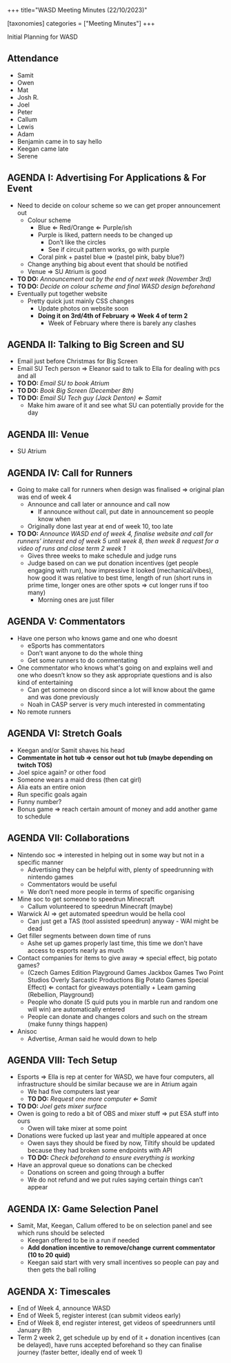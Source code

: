 +++
title="WASD Meeting Minutes (22/10/2023)"

[taxonomies]
categories = ["Meeting Minutes"]
+++

Initial Planning for WASD

<!-- more -->

## Attendance
- Samit
- Owen
- Mat
- Josh R.
- Joel
- Peter
- Callum
- Lewis
- Adam
- Benjamin came in to say hello
- Keegan came late
- Serene

## AGENDA I: Advertising For Applications & For Event
- Need to decide on colour scheme so we can get proper announcement out
  - Colour scheme
    - Blue ⇐ Red/Orange ⇐ Purple/ish
    - Purple is liked, pattern needs to be changed up
      - Don’t like the circles
      - See if circuit pattern works, go with purple
    - Coral pink + pastel blue ⇒ (pastel pink, baby blue?)
  - Change anything big about event that should be notified
  - Venue ⇒ SU Atrium is good
- **TO DO:** _Announcement out by the end of next week (November 3rd)_
- **TO DO:** _Decide on colour scheme and final WASD design beforehand_
- Eventually put together website
  - Pretty quick just mainly CSS changes
    - Update photos on website soon
    - **Doing it on 3rd/4th of February ⇒ Week 4 of term 2**
      - Week of February where there is barely any clashes

## AGENDA II: Talking to Big Screen and SU
- Email just before Christmas for Big Screen
- Email SU Tech person ⇒ Eleanor said to talk to Ella for dealing with pcs and all
- **TO DO:** _Email SU to book Atrium_
- **TO DO:** _Book Big Screen (December 8th)_
- **TO DO:** _Email SU Tech guy (Jack Denton) ⇐ Samit_
  - Make him aware of it and see what SU can potentially provide for the day

## AGENDA III: Venue
- SU Atrium

## AGENDA IV: Call for Runners
- Going to make call for runners when design was finalised ⇒ original plan was end of week 4
  - Announce and call later or announce and call now
    - If announce without call, put date in announcement so people know when
  - Originally done last year at end of week 10, too late
- **TO DO:** _Announce WASD end of week 4, finalise website and call for runners’ interest end of week 5 until week 8, then week 8 request for a video of runs and close term 2 week 1_
  - Gives three weeks to make schedule and judge runs
  - Judge based on can we put donation incentives (get people engaging with run), how impressive it looked (mechanical/vibes), how good it was relative to best time, length of run (short runs in prime time, longer ones are other spots ⇒ cut longer runs if too many)
    - Morning ones are just filler

## AGENDA V: Commentators
- Have one person who knows game and one who doesnt
  - eSports has commentators
  - Don’t want anyone to do the whole thing
  - Get some runners to do commentating
- One commentator who knows what's going on and explains well and one who doesn’t know so they ask appropriate questions and is also kind of entertaining
  - Can get someone on discord since a lot will know about the game and was done previously
  - Noah in CASP server is very much interested in commentating
- No remote runners

## AGENDA VI: Stretch Goals
- Keegan and/or Samit shaves his head
- **Commentate in hot tub ⇒ censor out hot tub (maybe depending on twitch TOS)**
- Joel spice again? or other food
- Someone wears a maid dress (then cat girl)
- Alia eats an entire onion
- Run specific goals again
- Funny number?
- Bonus game ⇒ reach certain amount of money and add another game to schedule

## AGENDA VII: Collaborations
- Nintendo soc ⇒ interested in helping out in some way but not in a specific manner
  - Advertising they can be helpful with, plenty of speedrunning with nintendo games
  - Commentators would be useful
  - We don’t need more people in terms of specific organising
- Mine soc to get someone to speedrun Minecraft
  - Callum volunteered to speedrun Minecraft (maybe)
- Warwick AI ⇒ get automated speedrun would be hella cool
  - Can just get a TAS (tool assisted speedrun) anyway - WAI might be dead
- Get filler segments between down time of runs
  - Ashe set up games properly last time, this time we don’t have access to esports nearly as much
- Contact companies for items to give away ⇒ special effect, big potato games?
  - (Czech Games Edition Playground Games Jackbox Games Two Point Studios Overly Sarcastic Productions Big Potato Games Special Effect) ⇐ contact for giveaways potentially + Leam gaming (Rebellion, Playground)
  - People who donate (5 quid puts you in marble run and random one will win) are automatically entered
  - People can donate and changes colors and such on the stream (make funny things happen)
- Anisoc
  - Advertise, Arman said he would down to help

## AGENDA VIII: Tech Setup
- Esports ⇒ Ella is rep at center for WASD, we have four computers, all infrastructure should be similar because we are in Atrium again
  - We had five computers last year
  - **TO DO:** _Request one more computer ⇐ Samit_
- **TO DO:** _Joel gets mixer surface_
- Owen is going to redo a bit of OBS and mixer stuff ⇒ put ESA stuff into ours
  - Owen will take mixer at some point
- Donations were fucked up last year and multiple appeared at once
  - Owen says they should be fixed by now, Tiltify should be updated because they had broken some endpoints with API
  - **TO DO:** _Check beforehand to ensure everything is working_
- Have an approval queue so donations can be checked
  - Donations on screen and going through a buffer
  - We do not refund and we put rules saying certain things can’t appear

## AGENDA IX: Game Selection Panel
- Samit, Mat, Keegan, Callum offered to be on selection panel and see which runs should be selected
  - Keegan offered to be in a run if needed
  - **Add donation incentive to remove/change current commentator (10 to 20 quid)**
  - Keegan said start with very small incentives so people can pay and then gets the ball rolling

## AGENDA X: Timescales
- End of Week 4, announce WASD
- End of Week 5, register interest (can submit videos early)
- End of Week 8, end register interest, get videos of speedrunners until January  8th
- Term 2 week 2, get schedule up by end of it + donation incentives (can be delayed), have runs accepted beforehand so they can finalise journey (faster better, ideally end of week 1)
